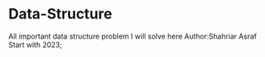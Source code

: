 # Data-Structure
All important data structure problem I will solve here
Author:Shahriar Asraf
Start with 2023;